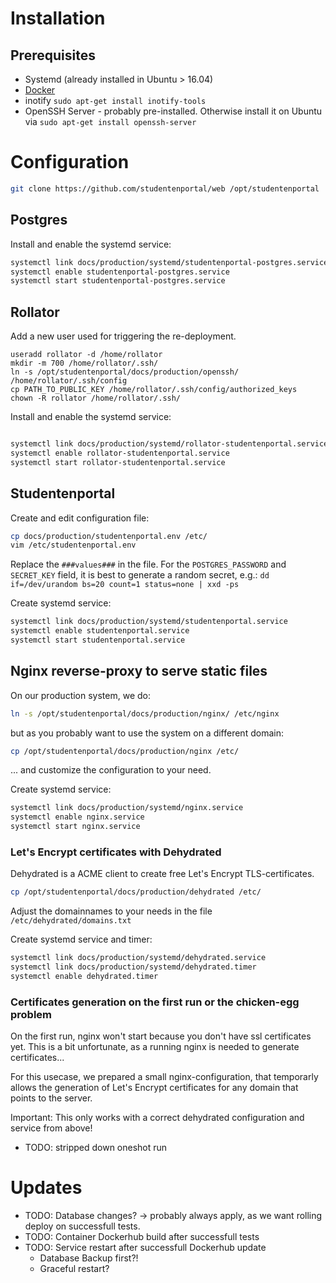 # Installation

## Prerequisites

* Systemd (already installed in Ubuntu > 16.04)
* [Docker](https://docs.docker.com/engine/installation/linux/ubuntu/#install-docker)
* inotify `sudo apt-get install inotify-tools`
* OpenSSH Server - probably pre-installed. Otherwise install it on Ubuntu via `sudo apt-get install openssh-server`


# Configuration

```bash
git clone https://github.com/studentenportal/web /opt/studentenportal
```

## Postgres

Install and enable the systemd service:

```bash
systemctl link docs/production/systemd/studentenportal-postgres.service
systemctl enable studentenportal-postgres.service
systemctl start studentenportal-postgres.service
```

## Rollator

Add a new user used for triggering the re-deployment. 

```
useradd rollator -d /home/rollator
mkdir -m 700 /home/rollator/.ssh/
ln -s /opt/studentenportal/docs/production/openssh/ /home/rollator/.ssh/config
cp PATH_TO_PUBLIC_KEY /home/rollator/.ssh/config/authorized_keys
chown -R rollator /home/rollator/.ssh/
```

Install and enable the systemd service:

```bash

systemctl link docs/production/systemd/rollator-studentenportal.service
systemctl enable rollator-studentenportal.service
systemctl start rollator-studentenportal.service
```

## Studentenportal

Create and edit configuration file:

```bash
cp docs/production/studentenportal.env /etc/
vim /etc/studentenportal.env
```

Replace the `###values###` in the file. For the `POSTGRES_PASSWORD` and `SECRET_KEY` field, it is best to generate a random secret, e.g.: `dd if=/dev/urandom bs=20 count=1 status=none | xxd -ps`

Create systemd service:

```bash
systemctl link docs/production/systemd/studentenportal.service
systemctl enable studentenportal.service
systemctl start studentenportal.service
```

## Nginx reverse-proxy to serve static files

On our production system, we do:
```bash
ln -s /opt/studentenportal/docs/production/nginx/ /etc/nginx
```

but as you probably want to use the system on a different domain:

```bash
cp /opt/studentenportal/docs/production/nginx /etc/
```

... and customize the configuration to your need.

Create systemd service:

```bash
systemctl link docs/production/systemd/nginx.service
systemctl enable nginx.service
systemctl start nginx.service
```

### Let's Encrypt certificates with Dehydrated

Dehydrated is a ACME client to create free Let's Encrypt TLS-certificates.

```bash
cp /opt/studentenportal/docs/production/dehydrated /etc/
```

Adjust the domainnames to your needs in the file `/etc/dehydrated/domains.txt`

Create systemd service and timer:

```bash
systemctl link docs/production/systemd/dehydrated.service
systemctl link docs/production/systemd/dehydrated.timer
systemctl enable dehydrated.timer
```

### Certificates generation on the first run or the chicken-egg problem

On the first run, nginx won't start because you don't have ssl certificates yet. This is a bit unfortunate, as a running nginx is needed to generate certificates...

For this usecase, we prepared a small nginx-configuration, that temporarly allows the generation of Let's Encrypt certificates for any domain that points to the server.

Important: This only works with a correct dehydrated configuration and service from above!

- TODO: stripped down oneshot run

# Updates

- TODO: Database changes? -> probably always apply, as we want rolling deploy on successfull tests.
- TODO: Container Dockerhub build after successfull tests
- TODO: Service restart after successfull Dockerhub update
  - Database Backup first?!
  - Graceful restart?
